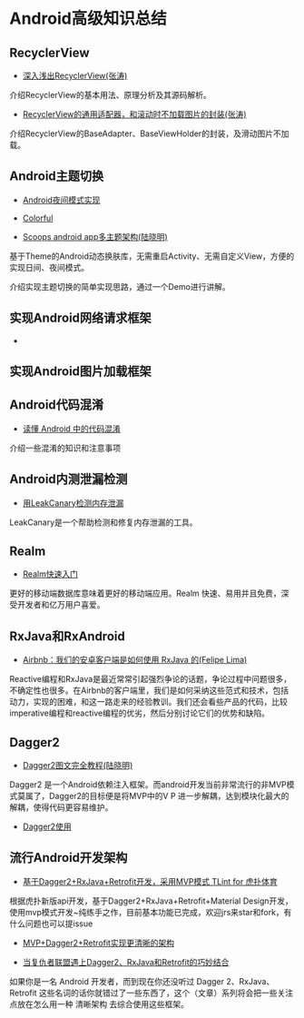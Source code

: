 # Android高级知识总结

## RecyclerView


* [深入浅出RecyclerView(张涛)](http://kymjs.com/code/2016/07/10/01)

介绍RecyclerView的基本用法、原理分析及其源码解析。

* [RecyclerView的通用适配器，和滚动时不加载图片的封装(张涛)](http://kymjs.com/code/2015/10/11/01)

介绍RecyclerView的BaseAdapter、BaseViewHolder的封装，及滑动图片不加载。


## Android主题切换

* [Android夜间模式实现](http://kymjs.com/code/2015/05/26/01)

* [Colorful](https://github.com/hehonghui/Colorful)

* [Scoops android app多主题架构(陆晓明)](http://t.cn/R5ketlJ)



基于Theme的Android动态换肤库，无需重启Activity、无需自定义View，方便的实现日间、夜间模式。



介绍实现主题切换的简单实现思路，通过一个Demo进行讲解。


## 实现Android网络请求框架

* 

## 实现Android图片加载框架



## Android代码混淆

* [读懂 Android 中的代码混淆](http://droidyue.com/blog/2016/07/10/understanding-android-obfuscated-code-by-proguard/)

介绍一些混淆的知识和注意事项

## Android内测泄漏检测

* [用LeakCanary检测内存泄漏](https://realm.io/cn/news/droidcon-ricau-memory-leaks-leakcanary/)

LeakCanary是一个帮助检测和修复内存泄漏的工具。

## Realm

* [Realm快速入门](https://realm.io/cn/docs/java/latest/#section)

更好的移动端数据库意味着更好的移动端应用。Realm 快速、易用并且免费，深受开发者和亿万用户喜爱。

## RxJava和RxAndroid

* [Airbnb：我们的安卓客户端是如何使用 RxJava 的(Felipe Lima)](https://realm.io/cn/news/kau-felipe-lima-adopting-rxjava-airbnb-android/)

Reactive编程和RxJava是最近常常引起强烈争论的话题，争论过程中问题很多，不确定性也很多。在Airbnb的客户端里，我们是如何采纳这些范式和技术，包括动力，实现的困难，和这一路走来的经验教训。我们还会看些产品的代码，比较 imperative编程和reactive编程的优劣，然后分别讨论它们的优势和缺陷。

## Dagger2

* [Dagger2图文完全教程(陆晓明)](http://gold.xitu.io/entry/578482316be3ff0042a9575b)

Dagger2 是一个Android依赖注入框架。而android开发当前非常流行的非MVP模式莫属了，Dagger2的目标便是将MVP中的V P 进一步解耦，达到模块化最大的解耦，使得代码更容易维护。

* [Dagger2使用](http://www.jianshu.com/p/c2feb21064bb)


## 流行Android开发架构

* [基于Dagger2+RxJava+Retrofit开发，采用MVP模式 TLint for 虎扑体育](https://github.com/gzsll/TLint)


根据虎扑新版api开发，基于Dagger2+RxJava+Retrofit+Material Design开发，使用mvp模式开发~纯练手之作，目前基本功能已完成，欢迎jrs来star和fork，有什么问题也可以提issue

* [MVP+Dagger2+Retrofit实现更清晰的架构](http://blog.csdn.net/tiankong1206/article/details/46486401)

* [当复仇者联盟遇上Dagger2、RxJava和Retrofit的巧妙结合](http://www.jcodecraeer.com/a/anzhuokaifa/androidkaifa/2015/0601/2963.html)

如果你是一名 Android 开发者，而到现在你还没听过 Dagger 2、RxJava、Retrofit 这些名词的话你就错过了一些东西了，这个（文章）系列将会把一些关注点放在怎么用一种 清晰架构 去综合使用这些框架。













